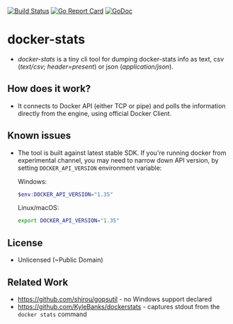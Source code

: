 [![Build Status](https://travis-ci.org/unjello/docker-stats-go.svg?branch=master)](https://travis-ci.org/unjello/docker-stats-go)
[![Go Report Card](https://goreportcard.com/badge/github.com/unjello/docker-stats-go)](https://goreportcard.com/report/github.com/unjello/docker-stats-go)
[![GoDoc](https://godoc.org/github.com/unjello/docker-stats-go?status.svg)](https://godoc.org/github.com/unjello/docker-stats-go)

# docker-stats

- _docker-stats_ is a tiny cli tool for dumping docker-stats info as text, csv (*text/csv; header=present*) or json (*application/json*).

## How does it work?

- It connects to Docker API (either TCP or pipe) and polls the information directly from the engine, using official Docker Client.

## Known issues

- The tool is built against latest stable SDK. If you're running docker from experimental channel, you may need to narrow down API version, by setting `DOCKER_API_VERSION` environment variable:

  Windows:

  ```powershell
  $env:DOCKER_API_VERSION="1.35"
  ```

  Linux/macOS:

  ```bash
  export DOCKER_API_VERSION="1.35"
  ```

## License

- Unlicensed (~Public Domain)

## Related Work

- https://github.com/shirou/gopsutil - no Windows support declared
- https://github.com/KyleBanks/dockerstats - captures stdout from the `docker stats` command